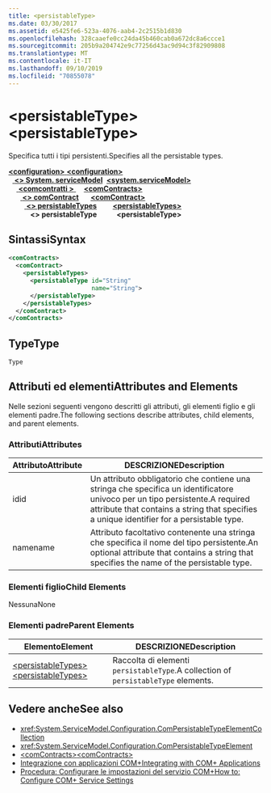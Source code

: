 ```yaml
---
title: <persistableType>
ms.date: 03/30/2017
ms.assetid: e5425fe6-523a-4076-aab4-2c2515b1d830
ms.openlocfilehash: 328caaefe0cc24da45b460cab0a672dc8a6ccce1
ms.sourcegitcommit: 205b9a204742e9c77256d43ac9d94c3f82909808
ms.translationtype: MT
ms.contentlocale: it-IT
ms.lasthandoff: 09/10/2019
ms.locfileid: "70855078"
---
```

# <a name="persistabletype"></a><span data-ttu-id="e70f4-101">\<persistableType></span><span class="sxs-lookup"><span data-stu-id="e70f4-101">\<persistableType></span></span>
<span data-ttu-id="e70f4-102">Specifica tutti i tipi persistenti.</span><span class="sxs-lookup"><span data-stu-id="e70f4-102">Specifies all the persistable types.</span></span>  
  
<span data-ttu-id="e70f4-103">[ **\<configuration>** ](../configuration-element.md)</span><span class="sxs-lookup"><span data-stu-id="e70f4-103">[**\<configuration>**](../configuration-element.md)</span></span>\
<span data-ttu-id="e70f4-104">&nbsp;&nbsp;[ **\<> System. serviceModel**](system-servicemodel.md)</span><span class="sxs-lookup"><span data-stu-id="e70f4-104">&nbsp;&nbsp;[**\<system.serviceModel>**](system-servicemodel.md)</span></span>\
<span data-ttu-id="e70f4-105">&nbsp;&nbsp;&nbsp;&nbsp;[ **\<comcontratti >** ](comcontracts.md)</span><span class="sxs-lookup"><span data-stu-id="e70f4-105">&nbsp;&nbsp;&nbsp;&nbsp;[**\<comContracts>**](comcontracts.md)</span></span>\
<span data-ttu-id="e70f4-106">&nbsp;&nbsp;&nbsp;&nbsp;&nbsp;&nbsp;[ **\<> comContract**](comcontract.md)</span><span class="sxs-lookup"><span data-stu-id="e70f4-106">&nbsp;&nbsp;&nbsp;&nbsp;&nbsp;&nbsp;[**\<comContract>**](comcontract.md)</span></span>\
<span data-ttu-id="e70f4-107">&nbsp;&nbsp;&nbsp;&nbsp;&nbsp;&nbsp;&nbsp;&nbsp;[ **\<> persistableTypes**](persistabletypes.md)</span><span class="sxs-lookup"><span data-stu-id="e70f4-107">&nbsp;&nbsp;&nbsp;&nbsp;&nbsp;&nbsp;&nbsp;&nbsp;[**\<persistableTypes>**](persistabletypes.md)</span></span>\
<span data-ttu-id="e70f4-108">&nbsp;&nbsp;&nbsp;&nbsp;&nbsp;&nbsp;&nbsp;&nbsp;&nbsp;&nbsp; **\<> persistableType**</span><span class="sxs-lookup"><span data-stu-id="e70f4-108">&nbsp;&nbsp;&nbsp;&nbsp;&nbsp;&nbsp;&nbsp;&nbsp;&nbsp;&nbsp;**\<persistableType>**</span></span>  
  
## <a name="syntax"></a><span data-ttu-id="e70f4-109">Sintassi</span><span class="sxs-lookup"><span data-stu-id="e70f4-109">Syntax</span></span>  
  
```xml  
<comContracts>
  <comContract>
    <persistableTypes>
      <persistableType id="String"
                       name="String">
      </persistableType>
    </persistableTypes>
  </comContract>
</comContracts>
```  
  
## <a name="type"></a><span data-ttu-id="e70f4-110">Type</span><span class="sxs-lookup"><span data-stu-id="e70f4-110">Type</span></span>  
 `Type`  
  
## <a name="attributes-and-elements"></a><span data-ttu-id="e70f4-111">Attributi ed elementi</span><span class="sxs-lookup"><span data-stu-id="e70f4-111">Attributes and Elements</span></span>  
 <span data-ttu-id="e70f4-112">Nelle sezioni seguenti vengono descritti gli attributi, gli elementi figlio e gli elementi padre.</span><span class="sxs-lookup"><span data-stu-id="e70f4-112">The following sections describe attributes, child elements, and parent elements.</span></span>  
  
### <a name="attributes"></a><span data-ttu-id="e70f4-113">Attributi</span><span class="sxs-lookup"><span data-stu-id="e70f4-113">Attributes</span></span>  
  
|<span data-ttu-id="e70f4-114">Attributo</span><span class="sxs-lookup"><span data-stu-id="e70f4-114">Attribute</span></span>|<span data-ttu-id="e70f4-115">DESCRIZIONE</span><span class="sxs-lookup"><span data-stu-id="e70f4-115">Description</span></span>|  
|---------------|-----------------|  
|<span data-ttu-id="e70f4-116">id</span><span class="sxs-lookup"><span data-stu-id="e70f4-116">id</span></span>|<span data-ttu-id="e70f4-117">Un attributo obbligatorio che contiene una stringa che specifica un identificatore univoco per un tipo persistente.</span><span class="sxs-lookup"><span data-stu-id="e70f4-117">A required attribute that contains a string that specifies a unique identifier for a persistable type.</span></span>|  
|<span data-ttu-id="e70f4-118">name</span><span class="sxs-lookup"><span data-stu-id="e70f4-118">name</span></span>|<span data-ttu-id="e70f4-119">Attributo facoltativo contenente una stringa che specifica il nome del tipo persistente.</span><span class="sxs-lookup"><span data-stu-id="e70f4-119">An optional attribute that contains a string that specifies the name of the persistable type.</span></span>|  
  
### <a name="child-elements"></a><span data-ttu-id="e70f4-120">Elementi figlio</span><span class="sxs-lookup"><span data-stu-id="e70f4-120">Child Elements</span></span>  
 <span data-ttu-id="e70f4-121">Nessuna</span><span class="sxs-lookup"><span data-stu-id="e70f4-121">None</span></span>  
  
### <a name="parent-elements"></a><span data-ttu-id="e70f4-122">Elementi padre</span><span class="sxs-lookup"><span data-stu-id="e70f4-122">Parent Elements</span></span>  
  
|<span data-ttu-id="e70f4-123">Elemento</span><span class="sxs-lookup"><span data-stu-id="e70f4-123">Element</span></span>|<span data-ttu-id="e70f4-124">DESCRIZIONE</span><span class="sxs-lookup"><span data-stu-id="e70f4-124">Description</span></span>|  
|-------------|-----------------|  
|[<span data-ttu-id="e70f4-125">\<persistableTypes></span><span class="sxs-lookup"><span data-stu-id="e70f4-125">\<persistableTypes></span></span>](persistabletypes.md)|<span data-ttu-id="e70f4-126">Raccolta di elementi `persistableType`.</span><span class="sxs-lookup"><span data-stu-id="e70f4-126">A collection of `persistableType` elements.</span></span>|  
  
## <a name="see-also"></a><span data-ttu-id="e70f4-127">Vedere anche</span><span class="sxs-lookup"><span data-stu-id="e70f4-127">See also</span></span>

- <xref:System.ServiceModel.Configuration.ComPersistableTypeElementCollection>
- <xref:System.ServiceModel.Configuration.ComPersistableTypeElement>
- [<span data-ttu-id="e70f4-128">\<comContracts></span><span class="sxs-lookup"><span data-stu-id="e70f4-128">\<comContracts></span></span>](comcontracts.md)
- [<span data-ttu-id="e70f4-129">Integrazione con applicazioni COM+</span><span class="sxs-lookup"><span data-stu-id="e70f4-129">Integrating with COM+ Applications</span></span>](../../../wcf/feature-details/integrating-with-com-plus-applications.md)
- [<span data-ttu-id="e70f4-130">Procedura: Configurare le impostazioni del servizio COM+</span><span class="sxs-lookup"><span data-stu-id="e70f4-130">How to: Configure COM+ Service Settings</span></span>](../../../wcf/feature-details/how-to-configure-com-service-settings.md)
